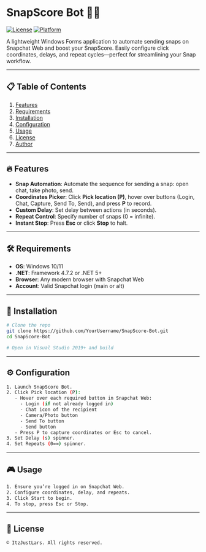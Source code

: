 # SnapScore Bot 🚀👻

[![License](https://img.shields.io/badge/License-ItzJustLars-blue.svg)](#license)  [![Platform](https://img.shields.io/badge/Platform-Windows-green.svg)](#requirements)

A lightweight Windows Forms application to automate sending snaps on Snapchat Web and boost your SnapScore. Easily configure click coordinates, delays, and repeat cycles—perfect for streamlining your Snap workflow.

---

## 📋 Table of Contents

1. [Features](#features)
2. [Requirements](#requirements)
3. [Installation](#installation)
4. [Configuration](#configuration)
5. [Usage](#usage)
6. [License](#license)
7. [Author](#author)

---

## 🔥 Features

- **Snap Automation**: Automate the sequence for sending a snap: open chat, take photo, send.
- **Coordinates Picker**: Click **Pick location (P)**, hover over buttons (Login, Chat, Capture, Send To, Send), and press **P** to record.
- **Custom Delay**: Set delay between actions (in seconds).
- **Repeat Control**: Specify number of snaps (0 = infinite).
- **Instant Stop**: Press **Esc** or click **Stop** to halt.

---

## 🛠 Requirements

- **OS**: Windows 10/11
- **.NET**: Framework 4.7.2 or .NET 5+
- **Browser**: Any modern browser with Snapchat Web
- **Account**: Valid Snapchat login (main or alt)

---

## 🚀 Installation

```bash
# Clone the repo
git clone https://github.com/YourUsername/SnapScore-Bot.git
cd SnapScore-Bot

# Open in Visual Studio 2019+ and build
```
---

## ⚙️ Configuration

```bash
1. Launch SnapScore Bot.
2. Click Pick location (P):
   - Hover over each required button in Snapchat Web:
     - Login (if not already logged in)
     - Chat icon of the recipient
     - Camera/Photo button
     - Send To button
     - Send button
   - Press P to capture coordinates or Esc to cancel.
3. Set Delay (s) spinner.
4. Set Repeats (0=∞) spinner.
```

---

## 🎮 Usage
```bash
1. Ensure you’re logged in on Snapchat Web.
2. Configure coordinates, delay, and repeats.
3. Click Start to begin.
4. To stop, press Esc or Stop.
```

---

## 📄 License
```bash
© ItzJustLars. All rights reserved.
```


